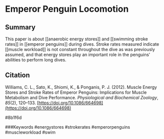 # Emperor Penguin Locomotion

## Summary
This paper is about [[anaerobic energy stores]] and [[swimming stroke rates]] in [[emperor penguins]] during dives. Stroke rates measured indicate [[muscle workload]] is not constant throughout the dive as was previously assumed, and that energy stores play an important role in the penguins' abilities to perform long dives.

## Citation
Williams, C. L., Sato, K., Shiomi, K., & Ponganis, P. J. (2012). Muscle Energy Stores and Stroke Rates of Emperor Penguins: Implications for Muscle Metabolism and Dive Performance. _Physiological and Biochemical Zoology_, _85_(2), 120–133. [https://doi.org/10.1086/664698](https://doi.org/10.1086/664698)

#8b1f6d

###Keywords
#energystores
#strokerates
#emperorpenguins
#muscleworkload
#swim